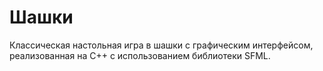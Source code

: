 # Шашки

Классическая настольная игра в шашки с графическим интерфейсом, реализованная на C++ с использованием библиотеки SFML.
